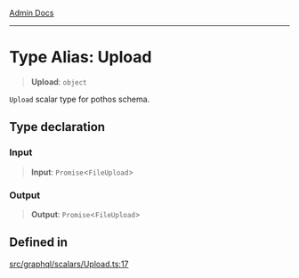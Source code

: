 [Admin Docs](/)

***

# Type Alias: Upload

> **Upload**: `object`

`Upload` scalar type for pothos schema.

## Type declaration

### Input

> **Input**: `Promise`\<`FileUpload`\>

### Output

> **Output**: `Promise`\<`FileUpload`\>

## Defined in

[src/graphql/scalars/Upload.ts:17](https://github.com/NishantSinghhhhh/talawa-api/blob/ff0f1d6ae21d3428519b64e42fe3bfdff573cb6e/src/graphql/scalars/Upload.ts#L17)
